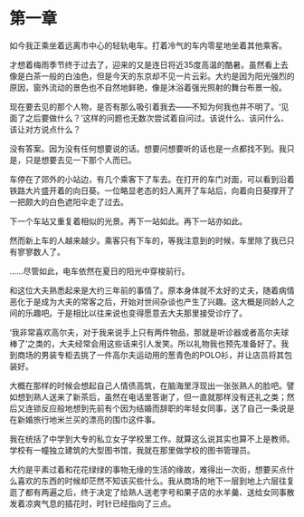 第一章
======

如今我正乘坐着远离市中心的轻轨电车。打着冷气的车内零星地坐着其他乘客。

才想着梅雨季节终于过去了，迎来的又是连日将近35度高温的酷暑。虽然看上去像是白茶一般的白浊色，但是今天的东京却不见一片云彩。大约是因为阳光强烈的原因，窗外流动的景色也不自然地鲜艳，像是沐浴着强光照射的舞台布景一般。

现在要去见的那个人物，是否有那么吸引着我去——不知为何我也并不明了。‘见面了之后要做什么？’这样的问题也无数次尝试着自问过。该说什么、该问什么、该让对方说点什么？

没有答案。因为没有任何想要说的话。想要问想要听的话也是一点都找不到。我只是，只是想要去见一下那个人而已。

车停在了郊外的小站边，有几个乘客下了车去。在打开的车门对面，可以看到沿着铁路大片盛开着的向日葵。一位略显老态的妇人离开了车站后，向着向日葵撑开了一把颇大的白色遮阳伞走了过去。

下一个车站又重复着相似的光景。再下一站如此。再下一站亦如此。

然而新上车的人越来越少。乘客只有下车的，等我注意到的时候，车里除了我已只有寥寥数人了。

……尽管如此，电车依然在夏日的阳光中穿梭前行。


和这位大夫熟悉起来是大约三年前的事情了。原本身体就不太好的丈夫，随着病情恶化于是成为大夫的常客之后，开始对世间杂谈也产生了兴趣。这大概是同龄人之间的乐趣吧。于是相比以往来说也变得愿意去大夫那里接受诊疗了。

‘我非常喜欢高尔夫，对于我来说手上只有两件物品，那就是听诊器或者高尔夫球棒了’之类的，大夫经常会用这些话来引人发笑。所以礼物我也预先准备好了。我到商场的男装专柜去挑了一件高尔夫运动用的葱青色的POLO衫，并让店员将其包装好。

大概在那样的时候会想起自己人情债高筑，在脑海里浮现出一张张熟人的脸吧。譬如想到熟人送来了新茶后，虽然在电话里答谢了，但一直就那样没有还礼之类；然后又连锁反应般地想到先前有个因为结婚而辞职的年轻女同事，送了自己一条说是在新婚旅行地米兰买的漂亮的围巾这件事。

我在统括了中学到大专的私立女子学校里工作。就算这么说其实也算不上是教师。学校有一幢独立建筑的大型图书馆，我就在那里做学校的图书管理员。

大约是平素过着和花花绿绿的事物无缘的生活的缘故，难得出一次街，想要买点什么喜欢的东西的时候却茫然不知该买些什么。我从商场的地下一层到地上六层往复逛了都有两遍之后，终于决定了给熟人送老字号和果子店的水羊羹、送给女同事散发着凉爽气息的插花时，时针已经指向了三点。
